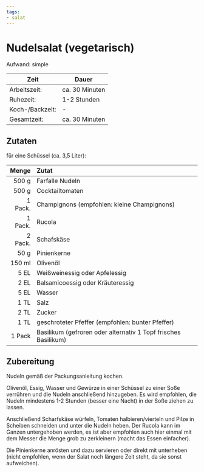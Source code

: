```yaml
---
tags:
- salat
---
```


# Nudelsalat (vegetarisch)

Aufwand: simple

| Zeit            | Dauer          |
|-----------------|----------------|
| Arbeitszeit:    | ca. 30 Minuten |
| Ruhezeit:       | 1-2 Stunden    |
| Koch-/Backzeit: | -              |
| Gesamtzeit:     | ca. 30 Minuten |

## Zutaten

für eine Schüssel (ca. 3,5 Liter):

|   Menge | Zutat                                                          |
|--------:|:---------------------------------------------------------------|
|   500 g | Farfalle Nudeln                                                |
|   500 g | Cocktailtomaten                                                |
| 1 Pack. | Champignons (empfohlen: kleine Champignons)                    |
| 1 Pack. | Rucola                                                         |
| 2 Pack. | Schafskäse                                                     |
|    50 g | Pinienkerne                                                    |
|  150 ml | Olivenöl                                                       |
|    5 EL | Weißweinessig oder Apfelessig                                  |
|    2 EL | Balsamicoessig oder Kräuteressig                               |
|    5 EL | Wasser                                                         |
|    1 TL | Salz                                                           |
|    2 TL | Zucker                                                         |
|    1 TL | geschroteter Pfeffer (empfohlen: bunter Pfeffer)               |
|  1 Pack | Basilikum (gefroren oder alternativ 1 Topf frisches Basilikum) |

## Zubereitung

Nudeln gemäß der Packungsanleitung kochen.

Olivenöl, Essig, Wasser und Gewürze in einer Schüssel zu einer Soße verrühren und die Nudeln anschließend hinzugeben. Es wird empfohlen, die Nudeln mindestens 1-2 Stunden (besser eine Nacht) in der Soße ziehen zu lassen.

Anschließend Scharfskäse würfeln, Tomaten halbieren/vierteln und Pilze in Scheiben schneiden und unter die Nudeln heben. Der Rucola kann im Ganzen untergehoben werden, es ist aber empfohlen auch hier einmal mit dem Messer die Menge grob zu zerkleinern (macht das Essen einfacher).

Die Pinienkerne anrösten und dazu servieren oder direkt mit unterheben (nicht empfohlen, wenn der Salat noch längere Zeit steht, da sie sonst aufweichen).